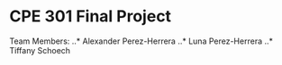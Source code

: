 # CPE 301 Final Project

Team Members:
..* Alexander Perez-Herrera
..* Luna Perez-Herrera
..* Tiffany Schoech
